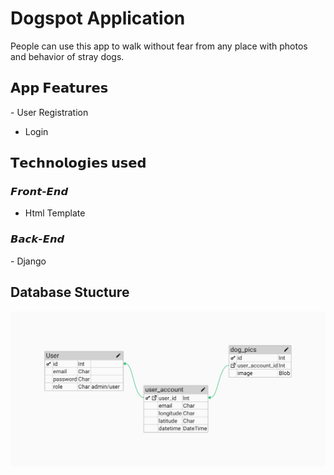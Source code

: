 # Dogspot Application

People can use this app to walk without fear from any place with photos and behavior of stray dogs.


## 𝗔𝗽𝗽 𝗙𝗲𝗮𝘁𝘂𝗿𝗲𝘀
​- User Registration
- Login


## 𝗧𝗲𝗰𝗵𝗻𝗼𝗹𝗼𝗴𝗶𝗲𝘀 𝘂𝘀𝗲𝗱

### 𝙁𝙧𝙤𝙣𝙩-𝙀𝙣𝙙
- Html Template

### 𝘽𝙖𝙘𝙠-𝙀𝙣𝙙
​- Django


## Database Stucture

![Database Structure](static/db_structure/db_structure.png)